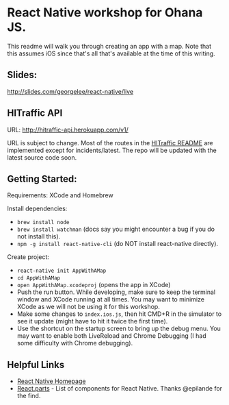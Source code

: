 React Native workshop for Ohana JS.
==================

This readme will walk you through creating an app with a map. Note that this assumes iOS since that's all that's available at the time of this writing.

Slides:
----------------------
http://slides.com/georgelee/react-native/live

HITraffic API
----------------------
URL: http://hitraffic-api.herokuapp.com/v1/

URL is subject to change. Most of the routes in the [HITraffic README](https://github.com/hitraffic/api-server/) are implemented except for incidents/latest. The repo will be updated with the latest source code soon.


Getting Started:
----------------------

Requirements: XCode and Homebrew

Install dependencies:
* `brew install node`
* `brew install watchman` (docs say you might encounter a bug if you do not install this).
* `npm -g install react-native-cli` (do NOT install react-native directly).

Create project:
* `react-native init AppWithAMap`
* `cd AppWithAMap`
* `open AppWithAMap.xcodeproj` (opens the app in XCode)
* Push the run button. While developing, make sure to keep the terminal window and XCode running at all times. You may want to minimize XCode as we will not be using it for this workshop.
* Make some changes to `index.ios.js`, then hit CMD+R in the simulator to see it update (might have to hit it twice the first time).
* Use the shortcut on the startup screen to bring up the debug menu. You may want to enable both LiveReload and Chrome Debugging (I had some difficulty with Chrome debugging).

Helpful Links
----------------------

* [React Native Homepage](https://facebook.github.io/react-native/)
* [React.parts](http://react.parts/native-ios) - List of components for React Native. Thanks @epilande for the find.

